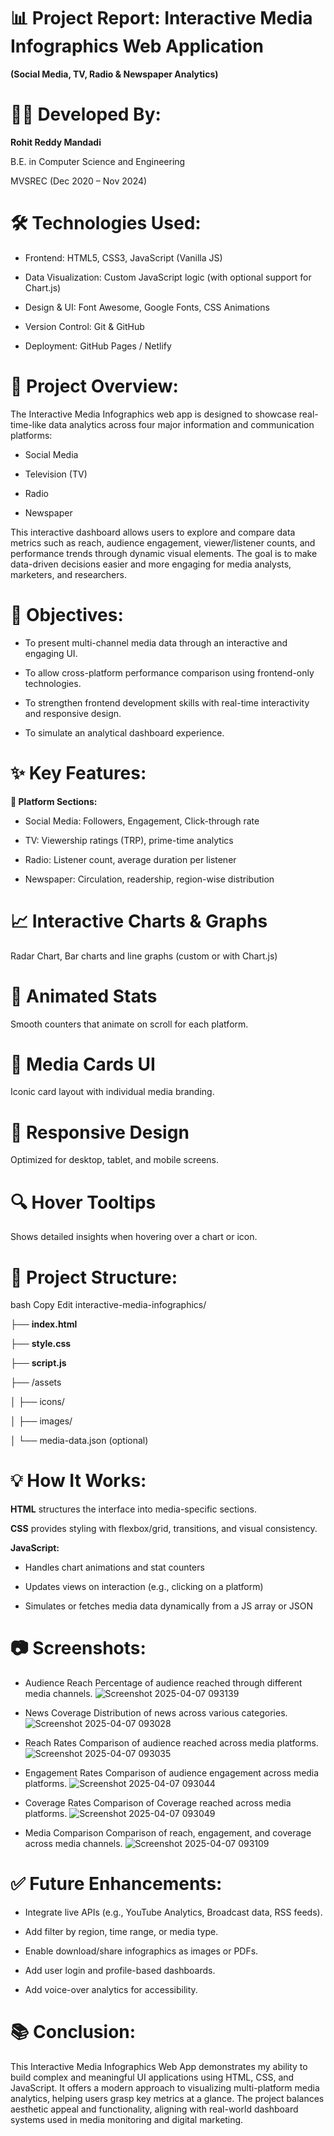 # 📊 Project Report: Interactive Media Infographics Web Application
**(Social Media, TV, Radio & Newspaper Analytics)**

# 👨‍💻 Developed By:

**Rohit Reddy Mandadi**

B.E. in Computer Science and Engineering

MVSREC (Dec 2020 – Nov 2024)

# 🛠️ Technologies Used:

- Frontend: HTML5, CSS3, JavaScript (Vanilla JS)

- Data Visualization: Custom JavaScript logic (with optional support for Chart.js)

- Design & UI: Font Awesome, Google Fonts, CSS Animations

- Version Control: Git & GitHub

- Deployment: GitHub Pages / Netlify

# 📖 Project Overview:

The Interactive Media Infographics web app is designed to showcase real-time-like data analytics across four major information and communication platforms:

- Social Media

- Television (TV)

- Radio

- Newspaper

This interactive dashboard allows users to explore and compare data metrics such as reach, audience engagement, viewer/listener counts, and performance trends through dynamic visual elements. The goal is to make data-driven decisions easier and more engaging for media analysts, marketers, and researchers.

# 🎯 Objectives:
- To present multi-channel media data through an interactive and engaging UI.

- To allow cross-platform performance comparison using frontend-only technologies.

- To strengthen frontend development skills with real-time interactivity and responsive design.

- To simulate an analytical dashboard experience.

# ✨ Key Features:
**🔘 Platform Sections:**

- Social Media: Followers, Engagement, Click-through rate

- TV: Viewership ratings (TRP), prime-time analytics

- Radio: Listener count, average duration per listener

- Newspaper: Circulation, readership, region-wise distribution

# 📈 Interactive Charts & Graphs

Radar Chart, Bar charts and line graphs (custom or with Chart.js)

# 🔄 Animated Stats

Smooth counters that animate on scroll for each platform.

# 🎨 Media Cards UI

Iconic card layout with individual media branding.

# 📱 Responsive Design

Optimized for desktop, tablet, and mobile screens.

# 🔍 Hover Tooltips

Shows detailed insights when hovering over a chart or icon.

# 🧩 Project Structure:
bash
Copy
Edit
interactive-media-infographics/

├── **index.html**

├── **style.css**

├── **script.js**

├── /assets

│   ├── icons/

│   ├── images/

│   └── media-data.json (optional)

# 💡 How It Works:

**HTML** structures the interface into media-specific sections.

**CSS** provides styling with flexbox/grid, transitions, and visual consistency.

**JavaScript:**

- Handles chart animations and stat counters

- Updates views on interaction (e.g., clicking on a platform)

- Simulates or fetches media data dynamically from a JS array or JSON

# 📷 Screenshots:
- Audience Reach
Percentage of audience reached through different media channels.
![Screenshot 2025-04-07 093139](https://github.com/user-attachments/assets/8e144c91-6908-463e-ab97-5edf021317bf)

- News Coverage
Distribution of news across various categories.
![Screenshot 2025-04-07 093028](https://github.com/user-attachments/assets/7e0359c9-14a3-4b0a-bed9-e7b710d63128)

- Reach Rates
Comparison of audience reached across media platforms.
![Screenshot 2025-04-07 093035](https://github.com/user-attachments/assets/87e1307a-01ba-4bf4-8e88-b3b7423ef80e)

- Engagement Rates
Comparison of audience engagement across media platforms.
![Screenshot 2025-04-07 093044](https://github.com/user-attachments/assets/fbb52cc6-fe43-41bf-8d9b-03072a6551ec)

- Coverage Rates
Comparison of Coverage reached across media platforms.
![Screenshot 2025-04-07 093049](https://github.com/user-attachments/assets/672ccfda-502d-438b-873a-59d598cd5d23)

- Media Comparison
Comparison of reach, engagement, and coverage across media channels.
![Screenshot 2025-04-07 093109](https://github.com/user-attachments/assets/44a5d4bf-b6e8-4507-9bf1-38a7e40953dc)

# ✅ Future Enhancements:
- Integrate live APIs (e.g., YouTube Analytics, Broadcast data, RSS feeds).

- Add filter by region, time range, or media type.

- Enable download/share infographics as images or PDFs.

- Add user login and profile-based dashboards.

- Add voice-over analytics for accessibility.

# 📚 Conclusion:
This Interactive Media Infographics Web App demonstrates my ability to build complex and meaningful UI applications using HTML, CSS, and JavaScript. It offers a modern approach to visualizing multi-platform media analytics, helping users grasp key metrics at a glance. The project balances aesthetic appeal and functionality, aligning with real-world dashboard systems used in media monitoring and digital marketing.
